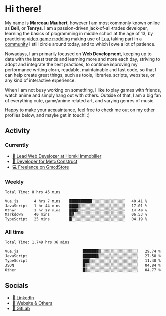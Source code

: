 # Hi there!

My name is **Marceau Maubert**, however I am most commonly known online as **Bell**, or **Tenrys**. I am a passion-driven jack-of-all-trades developer, learning the basics of programming in middle school at the age of 13, by practicing [video game modding](https://garrysmod.com) making use of [Lua](https://lua.org), taking part in a [community](https://metastruct.net) I still circle around today, and to which I owe a lot of patience.

Nowadays, I am primarily focused on **Web Development**, keeping up to date with the latest trends and learning more and more each day, striving to adopt  and integrate the best practices, to continue improving my performance writing clean, readable, maintainable and fast code, so that I can help create great things, such as tools, libraries, scripts, websites, or any kind of interactive experience.

When I am not busy working on something, I like to play games with friends, watch anime and simply hang out with others. Outside of that, I am a big fan of everything cute, game/anime related art, and varying genres of music.

Happy to make your acquaintance, feel free to check me out on my other profiles below, and maybe get in touch! :)

## Activity

### Currently

- [🏢 Lead Web Developer at Homki Immobilier](https://homki-immobilier.com)
- [🎈 Developer for Meta Construct](https://metastruct.net)
- [💻 Freelance on GmodStore](https://www.gmodstore.com/users/Tenrys)

### Weekly
<!--START_SECTION:wakaWeekly-->

```txt
Total Time: 8 hrs 45 mins

Vue.js       4 hrs 7 mins    ██████████░░░░░░░░░░░░░░░   40.41 %
JavaScript   1 hr 44 mins    ████▒░░░░░░░░░░░░░░░░░░░░   17.01 %
Other        1 hr 28 mins    ███▓░░░░░░░░░░░░░░░░░░░░░   14.40 %
Markdown     40 mins         █▓░░░░░░░░░░░░░░░░░░░░░░░   06.53 %
TypeScript   25 mins         █░░░░░░░░░░░░░░░░░░░░░░░░   04.19 %
```

<!--END_SECTION:wakaWeekly-->

### All time
<!--START_SECTION:wakaTotal-->

```txt
Total Time: 1,749 hrs 36 mins

Vue.js                             ███████▒░░░░░░░░░░░░░░░░░   29.74 %
JavaScript                         ███████░░░░░░░░░░░░░░░░░░   27.58 %
TypeScript                         ███░░░░░░░░░░░░░░░░░░░░░░   11.40 %
JSON                               █▒░░░░░░░░░░░░░░░░░░░░░░░   04.84 %
Other                              █▒░░░░░░░░░░░░░░░░░░░░░░░   04.77 %
```

<!--END_SECTION:wakaTotal-->

## Socials

- [👔 LinkedIn](https://www.linkedin.com/in/marceau-maubert)
- [🔗 Website & Others](https://bell.moe)
- [🦊 GitLab](https://gitlab.com/Tenrys)
